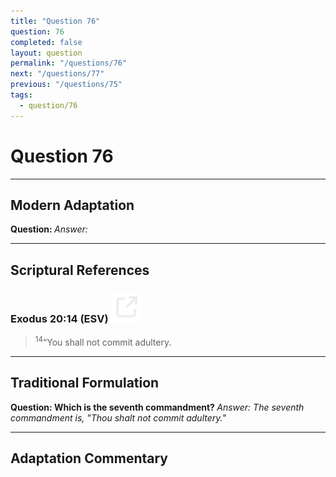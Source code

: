 ```yaml
---
title: "Question 76"
question: 76
completed: false
layout: question
permalink: "/questions/76"
next: "/questions/77"
previous: "/questions/75"
tags:
  - question/76
---
```

# Question 76
---
## Modern Adaptation
<strong>
    Question:
</strong>

<em>
    Answer:
</em>

---
## Scriptural References
### Exodus 20:14 (ESV) <a href="https://biblegateway.com/passage/?search=Exodus+20%3A14&version=ESV"><img src="/assets/svg/link.svg"/></a>
> <sup>14</sup>“You shall not commit adultery.

---
## Traditional Formulation
<strong>
    Question: Which is the seventh commandment?
</strong>

<em>
    Answer: The seventh commandment is, "Thou shalt not commit adultery."
</em>

---
## Adaptation Commentary
